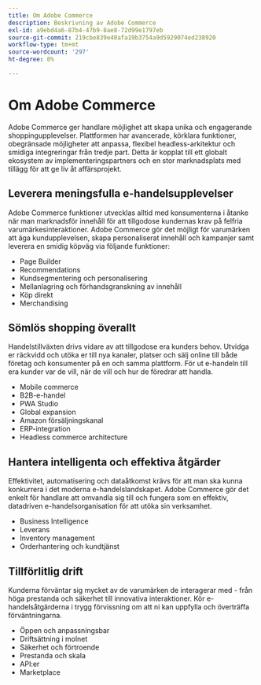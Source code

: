 ```yaml
---
title: Om Adobe Commerce
description: Beskrivning av Adobe Commerce
exl-id: a9ebd4a6-87b4-47b9-8ae8-72d99e1797eb
source-git-commit: 219cbe839e40afa19b3754a9d5929074ed238920
workflow-type: tm+mt
source-wordcount: '297'
ht-degree: 0%

---
```


# Om Adobe Commerce

Adobe Commerce ger handlare möjlighet att skapa unika och engagerande shoppingupplevelser. Plattformen har avancerade, körklara funktioner, obegränsade möjligheter att anpassa, flexibel headless-arkitektur och smidiga integreringar från tredje part. Detta är kopplat till ett globalt ekosystem av implementeringspartners och en stor marknadsplats med tillägg för att ge liv åt affärsprojekt.

## Leverera meningsfulla e-handelsupplevelser

Adobe Commerce funktioner utvecklas alltid med konsumenterna i åtanke när man marknadsför innehåll för att tillgodose kundernas krav på felfria varumärkesinteraktioner. Adobe Commerce gör det möjligt för varumärken att äga kundupplevelsen, skapa personaliserat innehåll och kampanjer samt leverera en smidig köpväg via följande funktioner:

- Page Builder
- Recommendations
- Kundsegmentering och personalisering
- Mellanlagring och förhandsgranskning av innehåll
- Köp direkt
- Merchandising

## Sömlös shopping överallt

Handelstillväxten drivs vidare av att tillgodose era kunders behov. Utvidga er räckvidd och utöka er till nya kanaler, platser och sälj online till både företag och konsumenter på en och samma plattform. För ut e-handeln till era kunder var de vill, när de vill och hur de föredrar att handla.

- Mobile commerce
- B2B-e-handel
- PWA Studio
- Global expansion
- Amazon försäljningskanal
- ERP-integration
- Headless commerce architecture

## Hantera intelligenta och effektiva åtgärder

Effektivitet, automatisering och dataåtkomst krävs för att man ska kunna konkurrera i det moderna e-handelslandskapet. Adobe Commerce gör det enkelt för handlare att omvandla sig till och fungera som en effektiv, datadriven e-handelsorganisation för att utöka sin verksamhet.

- Business Intelligence
- Leverans
- Inventory management
- Orderhantering och kundtjänst

## Tillförlitlig drift

Kunderna förväntar sig mycket av de varumärken de interagerar med - från höga prestanda och säkerhet till innovativa interaktioner. Kör e-handelsåtgärderna i trygg förvissning om att ni kan uppfylla och överträffa förväntningarna.

- Öppen och anpassningsbar
- Driftsättning i molnet
- Säkerhet och förtroende
- Prestanda och skala
- API:er
- Marketplace
